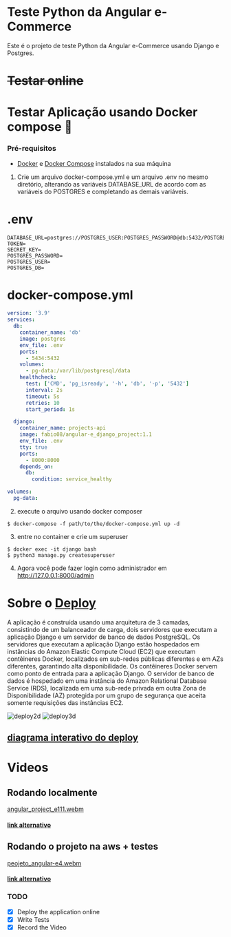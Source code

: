 # Teste Python da Angular e-Commerce

Este é o projeto de teste Python da Angular e-Commerce usando Django e Postgres.

# ~~Testar online~~

# Testar Aplicação usando Docker compose 🐋
### Pré-requisitos
- [Docker](https://docs.docker.com/engine/install/) e [Docker Compose](https://docs.docker.com/compose/install/) instalados na sua máquina

1. Crie um arquivo docker-compose.yml e um arquivo .env no mesmo diretório, alterando as variáveis DATABASE_URL de acordo com as variáveis do POSTGRES e completando as demais variáveis.

# .env
```
DATABASE_URL=postgres://POSTGRES_USER:POSTGRES_PASSWORD@db:5432/POSTGRES_DB
TOKEN=
SECRET_KEY=
POSTGRES_PASSWORD=
POSTGRES_USER=
POSTGRES_DB=
```

# docker-compose.yml
```YAML
version: '3.9'
services:
  db:
    container_name: 'db'
    image: postgres
    env_file: .env
    ports:
      - 5434:5432
    volumes:
      - pg-data:/var/lib/postgresql/data
    healthcheck:
      test: ['CMD', 'pg_isready', '-h', 'db', '-p', '5432']
      interval: 2s
      timeout: 5s
      retries: 10
      start_period: 1s

  django:
    container_name: projects-api
    image: fabio08/angular-e_django_project:1.1
    env_file: .env
    tty: true
    ports:
      - 8000:8000
    depends_on:
      db:
        condition: service_healthy

volumes:
  pg-data:

```
2. execute o arquivo usando docker composer
```
$ docker-compose -f path/to/the/docker-compose.yml up -d
```
3. entre no container e crie um superuser
```
$ docker exec -it django bash
$ python3 manage.py createsuperuser
```
4. Agora você pode fazer login como administrador em http://127.0.0.1:8000/admin

# Sobre o [Deploy](https://app.cloudcraft.co/view/d1063e39-6fc0-4dd9-b2e9-e4d17e26a305?key=0dbcf276-4a72-409f-8b62-0f64f65e58fc)
A aplicação é construída usando uma arquitetura de 3 camadas, consistindo de um balanceador de carga, dois servidores que executam a aplicação Django e um servidor de banco de dados PostgreSQL. Os servidores que executam a aplicação Django estão hospedados em instâncias do Amazon Elastic Compute Cloud (EC2) que executam contêineres Docker, localizados em sub-redes públicas diferentes e em AZs diferentes, garantindo alta disponibilidade. Os contêineres Docker servem como ponto de entrada para a aplicação Django. O servidor de banco de dados é hospedado em uma instância do Amazon Relational Database Service (RDS), localizada em uma sub-rede privada em outra Zona de Disponibilidade (AZ) protegida por um grupo de segurança que aceita somente requisições das instâncias EC2.

![deploy2d](https://i.imgur.com/6YlzCca.png)
![deploy3d](https://i.imgur.com/waQYSNV.png)

## [diagrama interativo do deploy](https://app.cloudcraft.co/view/d1063e39-6fc0-4dd9-b2e9-e4d17e26a305?key=0dbcf276-4a72-409f-8b62-0f64f65e58fc)

# Videos

## Rodando localmente

[angular_project_e111.webm](https://user-images.githubusercontent.com/91635002/229181984-9e4f6f2e-843d-4d9a-893b-04bf5e1ae3cc.webm)

#### [link alternativo](https://streamable.com/xvm029)

## Rodando o projeto na aws + testes

[peojeto_angular-e4.webm](https://user-images.githubusercontent.com/91635002/229159143-85df72ea-10bb-4a55-87af-d39c75ccd1fc.webm)

#### [link alternativo](https://streamable.com/ftwp9o)


### TODO
- [x] Deploy the application online
- [X] Write Tests
- [X] Record the Video
